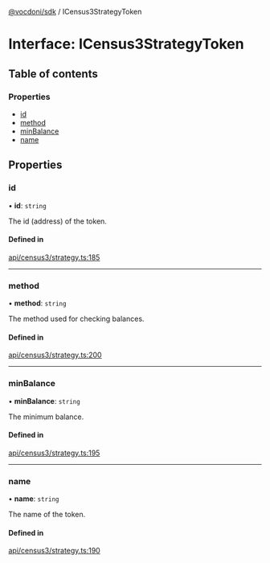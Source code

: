 [@vocdoni/sdk](/sdk) / ICensus3StrategyToken

# Interface: ICensus3StrategyToken

## Table of contents

### Properties

- [id](ICensus3StrategyToken#id)
- [method](ICensus3StrategyToken#method)
- [minBalance](ICensus3StrategyToken#minbalance)
- [name](ICensus3StrategyToken#name)

## Properties

### id

• **id**: `string`

The id (address) of the token.

#### Defined in

[api/census3/strategy.ts:185](https://github.com/vocdoni/vocdoni-sdk/blob/9c64446/src/api/census3/strategy.ts#L185)

___

### method

• **method**: `string`

The method used for checking balances.

#### Defined in

[api/census3/strategy.ts:200](https://github.com/vocdoni/vocdoni-sdk/blob/9c64446/src/api/census3/strategy.ts#L200)

___

### minBalance

• **minBalance**: `string`

The minimum balance.

#### Defined in

[api/census3/strategy.ts:195](https://github.com/vocdoni/vocdoni-sdk/blob/9c64446/src/api/census3/strategy.ts#L195)

___

### name

• **name**: `string`

The name of the token.

#### Defined in

[api/census3/strategy.ts:190](https://github.com/vocdoni/vocdoni-sdk/blob/9c64446/src/api/census3/strategy.ts#L190)

